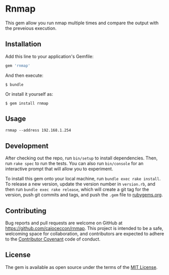 # Rnmap

This gem allow you run nmap multiple times and compare the output with the preveious execution.

## Installation

Add this line to your application's Gemfile:

```ruby
gem 'rnmap'
```

And then execute:

    $ bundle

Or install it yourself as:

    $ gem install rnmap

## Usage

    rnmap --address 192.168.1.254

## Development

After checking out the repo, run `bin/setup` to install dependencies. Then, run `rake spec` to run the tests. You can also run `bin/console` for an interactive prompt that will allow you to experiment.

To install this gem onto your local machine, run `bundle exec rake install`. To release a new version, update the version number in `version.rb`, and then run `bundle exec rake release`, which will create a git tag for the version, push git commits and tags, and push the `.gem` file to [rubygems.org](https://rubygems.org).

## Contributing

Bug reports and pull requests are welcome on GitHub at https://github.com/caioceccon/rnmap. This project is intended to be a safe, welcoming space for collaboration, and contributors are expected to adhere to the [Contributor Covenant](contributor-covenant.org) code of conduct.


## License

The gem is available as open source under the terms of the [MIT License](http://opensource.org/licenses/MIT).

